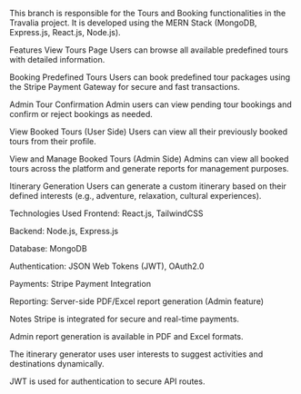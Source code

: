 This branch is responsible for the Tours and Booking functionalities in the Travalia project.
It is developed using the MERN Stack (MongoDB, Express.js, React.js, Node.js).

Features
View Tours Page
Users can browse all available predefined tours with detailed information.

Booking Predefined Tours
Users can book predefined tour packages using the Stripe Payment Gateway for secure and fast transactions.

Admin Tour Confirmation
Admin users can view pending tour bookings and confirm or reject bookings as needed.

View Booked Tours (User Side)
Users can view all their previously booked tours from their profile.

View and Manage Booked Tours (Admin Side)
Admins can view all booked tours across the platform and generate reports for management purposes.

Itinerary Generation
Users can generate a custom itinerary based on their defined interests (e.g., adventure, relaxation, cultural experiences).

Technologies Used
Frontend: React.js, TailwindCSS

Backend: Node.js, Express.js

Database: MongoDB

Authentication: JSON Web Tokens (JWT), OAuth2.0

Payments: Stripe Payment Integration

Reporting: Server-side PDF/Excel report generation (Admin feature)

Notes
Stripe is integrated for secure and real-time payments.

Admin report generation is available in PDF and Excel formats.

The itinerary generator uses user interests to suggest activities and destinations dynamically.

JWT is used for authentication to secure API routes.




